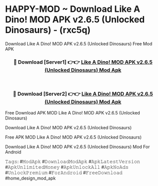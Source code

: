 # HAPPY-MOD ~ Download Like A Dino! MOD APK v2.6.5 (Unlocked Dinosaurs) - (rxc5q)
Download Like A Dino! MOD APK v2.6.5 (Unlocked Dinosaurs) Free Mod APK

<div align="center">
<h3>🔴 Download [Server1] 👉👉 <a href="https://apk-comot.site?title=Like_A_Dino!_MOD_APK_v2.6.5_(Unlocked_Dinosaurs)">Like A Dino! MOD APK v2.6.5 (Unlocked Dinosaurs) Mod Apk</a></h3><br>

<h3>🔴 Download [Server2] 👉👉 <a href="https://apk-comot.site?title=Like_A_Dino!_MOD_APK_v2.6.5_(Unlocked_Dinosaurs)">Like A Dino! MOD APK v2.6.5 (Unlocked Dinosaurs) Mod Apk</a></h3>
</div>


Free Download APK MOD Like A Dino! MOD APK v2.6.5 (Unlocked Dinosaurs)

Download Like A Dino! MOD APK v2.6.5 (Unlocked Dinosaurs) 

Free APK MOD Like A Dino! MOD APK v2.6.5 (Unlocked Dinosaurs) 

Download Like A Dino! MOD APK v2.6.5 (Unlocked Dinosaurs) Mod For Android

𝚃𝚊𝚐𝚜: #𝙼𝚘𝚍𝙰𝚙𝚔 #𝙳𝚘𝚠𝚗𝚕𝚘𝚊𝚍𝙼𝚘𝚍𝙰𝚙𝚔 #𝙰𝚙𝚔𝙻𝚊𝚝𝚎𝚜𝚝𝚅𝚎𝚛𝚜𝚒𝚘𝚗 #𝙰𝚙𝚔𝚄𝚗𝚕𝚒𝚖𝚒𝚝𝚎𝚍𝙼𝚘𝚗𝚎𝚢 #𝙰𝚙𝚔𝚄𝚗𝚕𝚘𝚌𝚔𝙰𝚕𝚕 #𝙰𝚙𝚔𝙽𝚘𝙰𝚍𝚜 #𝚄𝚗𝚕𝚘𝚌𝚔𝙿𝚛𝚎𝚖𝚒𝚞𝚖 #𝙵𝚘𝚛𝙰𝚗𝚍𝚛𝚘𝚒𝚍 #𝙵𝚛𝚎𝚎𝙳𝚘𝚠𝚗𝚕𝚘𝚊𝚍 #home_design_mod_apk